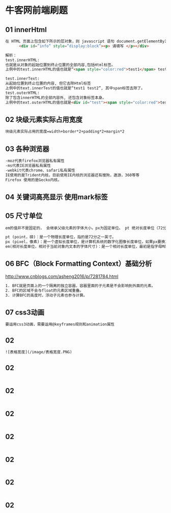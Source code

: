 # 牛客网前端刷题

## 01 innerHtml 
```html
在 HTML 页面上包含如下所示的层对象，则 javascript 语句 document.getElementById(“info”).innerHTML 的值是（）
      <div id=”info” style=”display:block”><p> 请填写 </p></div> 

解析：
test.innerHTML:
也就是从对象的起始位置到终止位置的全部内容,包括Html标签。
上例中的test.innerHTML的值也就是“<span style="color:red">test1</span> test2 ”。

test.innerText: 
从起始位置到终止位置的内容, 但它去除Html标签 
上例中的text.innerTest的值也就是“test1 test2”, 其中span标签去除了。
test.outerHTML:
除了包含innerHTML的全部内容外, 还包含对象标签本身。
上例中的text.outerHTML的值也就是<div id="test"><span style="color:red">test1</span> test2</div>
```

## 02  块级元素实际占用宽度
```html
块级元素实际占用的宽度=width+border*2+padding*2+margin*2
```

## 03 各种浏览器 
```html
-moz代表firefox浏览器私有属性
-ms代表IE浏览器私有属性
-webkit代表chrome、safari私有属性 
IE使用的是Trident内核，目前使用IE内核的浏览器还有搜狗，遨游，360等等
Firefox 使用的是Gecko内核。
```

## 04 关键词高亮显示 使用mark标签

## 05  尺寸单位
```html
em的值并不是固定的， 会继承父级元素的字体大小。px为固定单位。 pt 绝对长度单位（72分之1英寸） ， pt的效果是不随浏览器分辨率的变化而发生视觉的变化

pt (point，磅)：是一个物理长度单位，指的是72分之一英寸。
px (pixel，像素)：是一个虚拟长度单位，是计算机系统的数字化图像长度单位，如果px要换算成物理长度，需要指定精度DPI(Dots Per Inch，每英寸像素数)，在扫描打印时一般都有DPI可选。Windows系统默认是96dpi，Apple系统默认是72dpi。
em(相对长度单位，相对于当前对象内文本的字体尺寸)：是一个相对长度单位，最初是指字母M的宽度，故名em。现指的是字符宽度的倍数，用法类似百分比，如：0.8em, 1.2em,2em等。通常1em=16px。
```

## 06 BFC（Block Formatting Context）基础分析 
http://www.cnblogs.com/asheng2016/p/7281784.html
```html
1. BFC就是页面上的一个隔离的独立容器，容器里面的子元素是不会影响到外面的元素。
2. BFC的区域不会与float的元素区域重叠。
3. 计算BFC的高度时，浮动子元素也参与计算。
```

## 07  css3动画
```html
要运用css3动画，需要运用@keyframes规则和animation属性
```

## 02 
```html
![表格宽度](/image/表格宽度.PNG)
```

## 02 
```html

```

## 02 
```html

```

## 02 
```html

```

## 02 
```html

```

## 02 
```html

```

## 02 
```html

```

## 02 
```html

```
